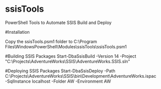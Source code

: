 # ssisTools
PowerShell Tools to Automate SSIS Build and Deploy

#Installation

Copy the ssisTools.psm1 folder to 
C:\Program Files\WindowsPowerShell\Modules\ssisTools\ssisTools.psm1

#Building SSIS Packages
Start-DbaSsisBuild -Version 14 -Project "C:\Projects\AdventureWorks\SSIS\AdventureWorks.SSIS.sln"

#Deploying SSIS Packages
Start-DbaSsisDeploy  -Path C:\Projects\AdventureWorks\SSIS\bin\Development\AdventureWorks.ispac  -SqlInstance localhost -Folder AW -Environment AW
